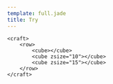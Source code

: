 ```yaml
---
template: full.jade
title: Try
---
```


```craftml {autoResize:false}
<craft>
    <row>
        <cube></cube>
        <cube zsize="10"></cube>
        <cube zsize="15"></cube>
    </row>
</craft>
```

